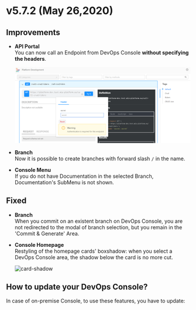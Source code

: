 # v5.7.2 (May 26,2020)

## Improvements
 
* **API Portal**      
    You can now call an Endpoint from DevOps Console **without specifying the headers**.

    ![API-portal-header](img/API-portal-header.png)

* **Branch**     
    Now it is possible to create branches with forward slash `/` in the name.

* **Console Menu**        
    If you do not have Documentation in the selected Branch, Documentation's SubMenu is not shown.



## Fixed

* **Branch**      
    When you commit on an existent branch on DevOps Console, you are not redirected to the modal of branch selection, but you remain in the 'Commit & Generate' Area.

* **Console Homepage**     
    Restyling of the homepage cards' boxshadow: when you select a DevOps Console area, the shadow below the card is no more cut.

    ![card-shadow]()

## How to update your DevOps Console?

In case of on-premise Console, to use these features, you have to update: